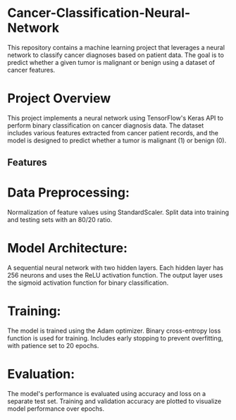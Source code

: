# Cancer-Classification-Neural-Network
This repository contains a machine learning project that leverages a neural network to classify cancer diagnoses based on patient data. The goal is to predict whether a given tumor is malignant or benign using a dataset of cancer features.

# Project Overview
This project implements a neural network using TensorFlow's Keras API to perform binary classification on cancer diagnosis data. The dataset includes various features extracted from cancer patient records, and the model is designed to predict whether a tumor is malignant (1) or benign (0).

## Features
# Data Preprocessing:

Normalization of feature values using StandardScaler.
Split data into training and testing sets with an 80/20 ratio.

# Model Architecture:

A sequential neural network with two hidden layers.
Each hidden layer has 256 neurons and uses the ReLU activation function.
The output layer uses the sigmoid activation function for binary classification.

# Training:

The model is trained using the Adam optimizer.
Binary cross-entropy loss function is used for training.
Includes early stopping to prevent overfitting, with patience set to 20 epochs.

# Evaluation:

The model's performance is evaluated using accuracy and loss on a separate test set.
Training and validation accuracy are plotted to visualize model performance over epochs.
